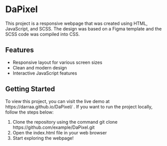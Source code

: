 # DaPixel

This project is a responsive webpage that was created using HTML, JavaScript, and SCSS. The design was based on a Figma template and the SCSS code was compiled into CSS.

<h2>Features</h2>
<ul>
  <li>Responsive layout for various screen sizes</li>
  <li>Clean and modern design</li>
  <li>Interactive JavaScript features</li>
 </ul>
 
<h2>Getting Started</h2>
To view this project, you can visit the live demo at https://darraa.github.io/DaPixel/ . If you want to run the project locally, follow the steps below:
<ol>
  <li>Clone the repository using the command git clone https://github.com/example/DaPixel.git</li>
  <li>Open the index.html file in your web browser</li>
  <li>Start exploring the webpage!</li>
 </ol>

